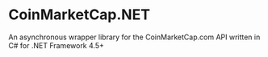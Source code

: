# CoinMarketCap.NET
An asynchronous wrapper library for the CoinMarketCap.com API written in C# for .NET Framework 4.5+

